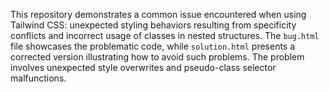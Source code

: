 This repository demonstrates a common issue encountered when using Tailwind CSS: unexpected styling behaviors resulting from specificity conflicts and incorrect usage of classes in nested structures. The `bug.html` file showcases the problematic code, while `solution.html` presents a corrected version illustrating how to avoid such problems. The problem involves unexpected style overwrites and pseudo-class selector malfunctions.